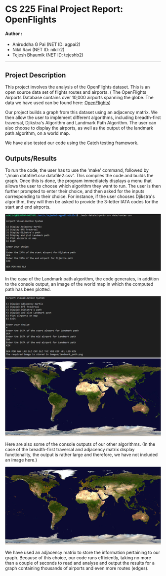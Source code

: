 # CS 225 Final Project Report: OpenFlights

#### Author : 

- Aniruddha G Pai (NET ID: agpai2)
- Nikil Ravi (NET ID: nikilr2)
- Tejesh Bhaumik (NET ID: tejeshb2)

---
## Project Description
This project involves the analysis of the OpenFlights dataset. This is an open source data set of flights routes and airports. (
The OpenFlights Airports Database contains over 10,000 airports spanning the globe.
The data we have used can be found here:
[OpenFlights](https://openflights.org/data.html))

Our project builds a graph from this dataset using an adjacency matrix. We then allow the user to implement different algorithms, including breadth-first traversal, Djikstra's Algorithm and Landmark Path Algorithm. The user can also choose to display the airports, as well as the output of the landmark path algorithm, on a world map.

We have also tested our code using the Catch testing framework.

## Outputs/Results

To run the code, the user has to use the 'make' command, followed by './main datafile1.csv datafile2.csv'. This compiles the code and builds the graph. Once this is done, the program immediately displays a menu that allows the user to choose which algorithm they want to run. The user is then further prompted to enter their choice, and then asked for the inputs corresponding to their choice. For instance, if the user chooses Djikstra's algorithm, they will then be asked to provide the 3-letter IATA codes for the start and end airports.

![Menu: How to run Djikstra's Algorithm](images/djikstraMenu.PNG)

In the case of the Landmark path algorithm, the code generates, in addition to the console output, an image of the world map in which the computed path has been plotted.

![Landmark Path Console Output](images/landmarkOutputMenu.PNG) ![Landmark Path on World Map](images/landmark_path.png)

Here are also some of the console outputs of our other algorithms. (In the case of the breadth-first traversal and adjacency matrix display functionality, the output is rather large and therefore, we have not included an image here.)

![Plot of Airports](images/airports.png)


We have used an adjacency matrix to store the information pertaining to our graph. Because of this choice, our code runs efficiently, taking no more than a couple of seconds to read and analyse and output the results for a graph containing thousands of airports and even more routes (edges).







